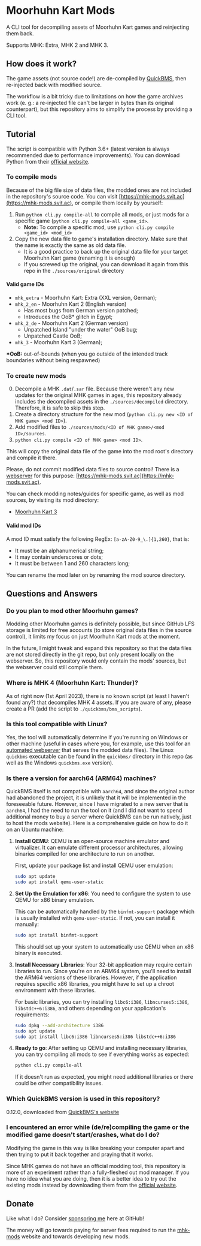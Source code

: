# Moorhuhn Kart Mods

A CLI tool for decompiling assets of Moorhuhn Kart games and reinjecting them back.

Supports MHK: Extra, MHK 2 and MHK 3.

## How does it work?

The game assets (not source code!) are de-compiled by [QuickBMS](http://aluigi.altervista.org/quickbms.htm), then re-injected back
with modified source.

The workflow is a bit tricky due to limitations on how the game archives work (e. g.: a re-injected file can't be larger in bytes than its original counterpart), but this repository aims to simplify the process by providing a CLI tool.

## Tutorial

The script is compatible with Python 3.6+ (latest version is always recommended due to performance improvements). You can download Python from their [official website](https://www.python.org/).

### To compile mods

Because of the big file size of data files, the modded ones are not included in the repository's source code. You can visit [https://mhk-mods.svit.ac](https://mhk-mods.svit.ac), or compile them locally by yourself:

1. Run `python cli.py compile-all` to compile all mods, or just mods for a specific game (`python cli.py compile-all <game_id>`.
    - **Note:** To compile a specific mod, use `python cli.py compile <game_id> <mod_id>`
2. Copy the new data file to game's installation directory. Make sure that the name is exactly the same as old data file.
    - It is a good practice to back up the original data file for your target Moorhuhn Kart game (renaming it is enough)
    - If you screwed up the original, you can download it again from this repo in the `./sources/original` directory

#### Valid game IDs

- `mhk_extra` - Moorhuhn Kart: Extra (XXL version, German);
- `mhk_2_en` - Moorhuhn Kart 2 (English version)
  - Has most bugs from German version patched;
  - Introduces the OoB* glitch in Egypt;
- `mhk_2_de` - Moorhuhn Kart 2 (German version)
  - Unpatched Island "under the water" OoB bug;
  - Unpatched Castle OoB;
- `mhk_3` - Moorhuhn Kart 3 (German);

**\*OoB:** out-of-bounds (when you go outside of the intended track boundaries without being respawned)

### To create new mods

0. Decompile a MHK `.dat`/`.sar` file. Because there weren't any new updates for the original MHK games in ages, this repository already includes the decompiled assets in the `./sources/decompiled` directory. Therefore, it is safe to skip this step.
1. Create a directory structure for the new mod (`python cli.py new <ID of MHK game> <mod ID>`).
2. Add modified files to `./sources/mods/<ID of MHK game>/<mod ID>/sources`.
3. `python cli.py compile <ID of MHK game> <mod ID>`.

This will copy the original data file of the game into the mod root's directory and compile it there.

Please, do not commit modified data files to source control! There is a [webserver](https://github.com/SKevo18/mhk_mods/tree/main/webserver) for this purpose: [https://mhk-mods.svit.ac](https://mhk-mods.svit.ac).

You can check modding notes/guides for specific game, as well as mod sources, by visiting its mod directory:

- [Moorhuhn Kart 3](https://github.com/SKevo18/mhk_mods/tree/main/sources/mods/mhk_3)

#### Valid mod IDs

A mod ID must satisfy the following RegEx: `[a-zA-Z0-9_\.]{1,260}`, that is:

- It must be an alphanumerical string;
- It may contain underscores or dots;
- It must be between 1 and 260 characters long;

You can rename the mod later on by renaming the mod source directory.

## Questions and Answers

### Do you plan to mod other Moorhuhn games?

Modding other Moorhuhn games is definitely possible, but since GitHub LFS storage is limited for free accounts (to store original data files in the source control), it limits my focus on just Moorhuhn Kart mods at the moment.

In the future, I might tweak and expand this repository so that the data files are not stored directly in the git repo, but only present locally on the webserver. So, this repository would only contain the mods' sources, but the webserver could still compile them.

### Where is MHK 4 (Moorhuhn Kart: Thunder)?

As of right now (1st April 2023), there is no known script (at least I haven't found any?) that decompiles MHK 4 assets.
If you are aware of any, please create a PR (add the script to `./quickbms/bms_scripts`).

### Is this tool compatible with Linux?

Yes, the tool will automatically determine if you're running on Windows or other machine (useful in cases where you, for example, use this tool for an [automated webserver](https://github.com/SKevo18/mhk_mods/tree/main/webserver) that serves the modded data files). The Linux `quickbms` executable can be found in the `quickbms/` directory in this repo (as well as the Windows `quickbms.exe` version).

### Is there a version for aarch64 (ARM64) machines?

QuickBMS itself is not compatible with `aarch64`, and since the original author had abandoned the project, it is unlikely that it will be implemented in the foreseeable future. However, since I have migrated to a new server that is `aarch64`, I had the need to run the tool on it (and I did not want to spend additional money to buy a server where QuickBMS can be run natively, just to host the mods website). Here is a comprehensive guide on how to do it on an Ubuntu machine:

1. **Install QEMU**: QEMU is an open-source machine emulator and virtualizer. It can emulate different processor architectures, allowing binaries compiled for one architecture to run on another.

   First, update your package list and install QEMU user emulation:

   ```bash
   sudo apt update
   sudo apt install qemu-user-static
   ```

2. **Set Up the Emulation for x86**: You need to configure the system to use QEMU for x86 binary emulation.

   This can be automatically handled by the `binfmt-support` package which is usually installed with `qemu-user-static`. If not, you can install it manually:

   ```bash
   sudo apt install binfmt-support
   ```

   This should set up your system to automatically use QEMU when an x86 binary is executed.

3. **Install Necessary Libraries**: Your 32-bit application may require certain libraries to run. Since you're on an ARM64 system, you'll need to install the ARM64 versions of these libraries. However, if the application requires specific x86 libraries, you might have to set up a chroot environment with these libraries.

   For basic libraries, you can try installing `libc6:i386`, `libncurses5:i386`, `libstdc++6:i386`, and others depending on your application's requirements:

   ```bash
   sudo dpkg --add-architecture i386
   sudo apt update
   sudo apt install libc6:i386 libncurses5:i386 libstdc++6:i386
   ```

4. **Ready to go**: After setting up QEMU and installing necessary libraries, you can try compiling all mods to see if everything works as expected:

   ```bash
   python cli.py compile-all
   ```

   If it doesn't run as expected, you might need additional libraries or there could be other compatibility issues.

### Which QuickBMS version is used in this repository?

0.12.0, downloaded from [QuickBMS's website](http://aluigi.altervista.org/quickbms.htm)

### I encountered an error while (de/re)compiling the game or the modified game doesn't start/crashes, what do I do?

Modifying the game in this way is like breaking your computer apart and then trying to put it back together and praying that it works.

Since MHK games do not have an official modding tool, this repository is more of an experiment rather than a fully-fleshed out mod manager.
If you have no idea what you are doing, then it is a better idea to try out the existing mods instead by downloading them from the [official website](https://mhk-mods.svit.ac).

## Donate

Like what I do? Consider [sponsoring me](https://github.com/sponsors/SKevo18) here at GitHub!

The money will go towards paying for server fees required to run the [mhk-mods](https://mhk-mods.svit.ac) website and towards developing new mods.

